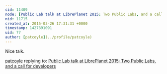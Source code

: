 ```yaml
---
cid: 11409
node: [Public Lab talk at LibrePlanet 2015: Two Public Labs, and a call for developers](../notes/warren/03-23-2015/public-lab-talk-at-libreplanet-2015-two-public-labs-and-a-call-for-developers)
nid: 11715
created_at: 2015-03-26 17:31:31 +0000
timestamp: 1427391091
uid: 77
author: [patcoyle](../profile/patcoyle)
---
```


Nice talk.

[patcoyle](../profile/patcoyle) replying to: [Public Lab talk at LibrePlanet 2015: Two Public Labs, and a call for developers](../notes/warren/03-23-2015/public-lab-talk-at-libreplanet-2015-two-public-labs-and-a-call-for-developers)

